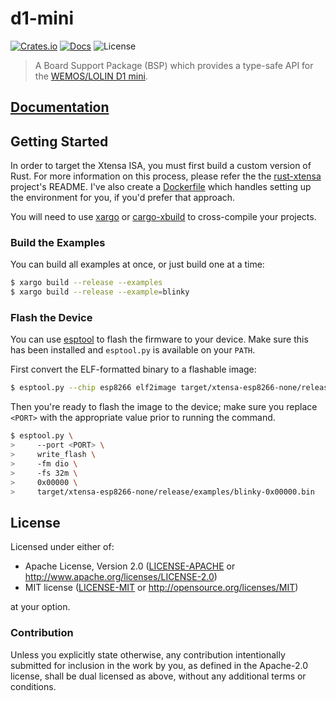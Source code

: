 # d1-mini

[![Crates.io](https://img.shields.io/crates/v/d1-mini.svg)](https://crates.io/crates/d1-mini)
[![Docs](https://docs.rs/d1-mini/badge.svg)](https://docs.rs/d1-mini/)
![License](https://img.shields.io/badge/License-MIT%20OR%20Apache--2.0-blue)

> A Board Support Package (BSP) which provides a type-safe API for the [WEMOS/LOLIN D1 mini](https://docs.wemos.cc/en/latest/d1/d1_mini.html).

## [Documentation]

[Documentation]: https://docs.rs/d1-mini/

## Getting Started

In order to target the Xtensa ISA, you must first build a custom version of Rust. For more information on this process, please refer the the [rust-xtensa](https://github.com/MabezDev/rust-xtensa) project's README. I've also create a [Dockerfile](https://github.com/jessebraham/docker-rust-esp) which handles setting up the environment for you, if you'd prefer that approach.

You will need to use [xargo](https://github.com/japaric/xargo) or [cargo-xbuild](https://github.com/rust-osdev/cargo-xbuild) to cross-compile your projects.

### Build the Examples

You can build all examples at once, or just build one at a time:

```bash
$ xargo build --release --examples
$ xargo build --release --example=blinky
```

### Flash the Device

You can use [esptool](https://github.com/espressif/esptool) to flash the firmware to your device. Make sure this has been installed and `esptool.py` is available on your `PATH`.

First convert the ELF-formatted binary to a flashable image:

```bash
$ esptool.py --chip esp8266 elf2image target/xtensa-esp8266-none/release/examples/blinky
```

Then you're ready to flash the image to the device; make sure you replace `<PORT>` with the appropriate value prior to running the command.

```bash
$ esptool.py \
>     --port <PORT> \
>     write_flash \
>     -fm dio \
>     -fs 32m \
>     0x00000 \
>     target/xtensa-esp8266-none/release/examples/blinky-0x00000.bin
```

## License

Licensed under either of:

* Apache License, Version 2.0 ([LICENSE-APACHE](LICENSE-APACHE) or http://www.apache.org/licenses/LICENSE-2.0)
* MIT license ([LICENSE-MIT](LICENSE-MIT) or http://opensource.org/licenses/MIT)

at your option.

### Contribution

Unless you explicitly state otherwise, any contribution intentionally submitted for inclusion in
the work by you, as defined in the Apache-2.0 license, shall be dual licensed as above, without
any additional terms or conditions.
